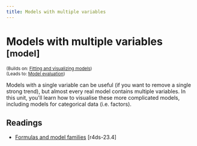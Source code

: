 ```yaml
---
title: Models with multiple variables
---
```


<!-- Generated automatically from model-multivariate.yml. Do not edit by hand -->

# Models with multiple variables <small class='model'>[model]</small>
<small>(Builds on: [Fitting and visualizing models](model-vis.md))</small>  
<small>(Leads to: [Model evaluation](model-eval.md))</small>

Models with a single variable can be useful (if you want to remove a single
strong trend), but almost every real model contains multiple variables. In
this unit, you'll learn how to visualise these more complicated models,
including models for categorical data (i.e. factors).

## Readings

  * [Formulas and model families](http://r4ds.had.co.nz/model-basics.html#formulas-and-model-families) [r4ds-23.4]



